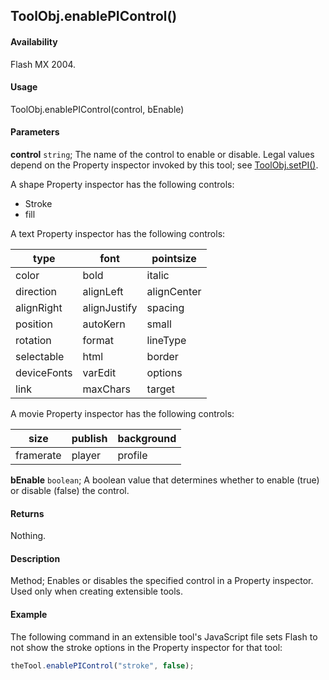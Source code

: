 ## ToolObj.enablePIControl()

#### Availability

Flash MX 2004.

#### Usage

ToolObj.enablePIControl(control, bEnable)

#### Parameters

**control** `string`; The name of the control to enable or disable. Legal values depend on the Property inspector invoked by this tool; see [ToolObj.setPI()](../ToolObj_object/ToolObj7.md).

A shape Property inspector has the following controls:

- Stroke
- fill

A text Property inspector has the following controls:

| type | font | pointsize |
| --- | --- | --- |
| color | bold | italic |
| direction | alignLeft | alignCenter |
| alignRight | alignJustify | spacing |
| position | autoKern | small |
| rotation | format | lineType |
| selectable | html | border |
| deviceFonts | varEdit | options |
| link | maxChars | target |

A movie Property inspector has the following controls:

| size | publish | background |
| --- | --- | --- |
| framerate | player | profile |

**bEnable** `boolean`; A boolean value that determines whether to enable (true) or disable (false) the control.

#### Returns

Nothing.

#### Description

Method; Enables or disables the specified control in a Property inspector. Used only when creating extensible tools.

#### Example

The following command in an extensible tool's JavaScript file sets Flash to not show the stroke options in the Property inspector for that tool:

```javascript
theTool.enablePIControl("stroke", false);
```
